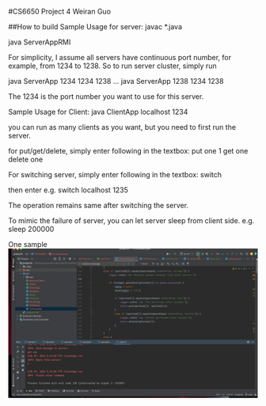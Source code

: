 #CS6650 Project 4
Weiran Guo

##How to build
Sample Usage for server:
javac *.java

java ServerAppRMI <port number> <start port> <end port>

For simplicity, I assume all servers have continuous port number, for example,
from 1234 to 1238. So to run server cluster, simply run

java ServerApp 1234 1234 1238
...
java ServerApp 1238 1234 1238

The 1234 is the port number you want to use for this server.

Sample Usage for Client:
java ClientApp localhost 1234

you can run as many clients as you want, but you need to first run the server.

for put/get/delete, simply enter following in the textbox:
put one 1
get one
delete one

For switching server, simply enter following in the textbox:
switch

then enter
<ip> <port>
e.g.
switch
localhost 1235

The operation remains same after switching the server.


To mimic the failure of server, you can let server sleep from client side.
e.g.
sleep 200000

One sample
![Alt Text](https://github.com/panunburn/cs6650/blob/main/project4/src/sample%20run.gif)
